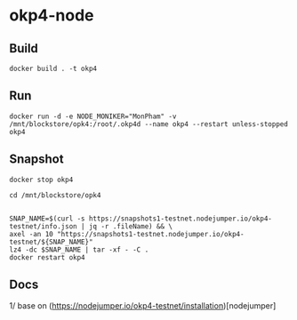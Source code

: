 # okp4-node
## Build
    docker build . -t okp4
## Run
    docker run -d -e NODE_MONIKER="MonPham" -v /mnt/blockstore/opk4:/root/.okp4d --name okp4 --restart unless-stopped okp4

## Snapshot
    docker stop okp4

    cd /mnt/blockstore/opk4

    
    SNAP_NAME=$(curl -s https://snapshots1-testnet.nodejumper.io/okp4-testnet/info.json | jq -r .fileName) && \
    axel -an 10 "https://snapshots1-testnet.nodejumper.io/okp4-testnet/${SNAP_NAME}" 
    lz4 -dc $SNAP_NAME | tar -xf - -C .
    docker restart okp4
## Docs

1/ base on (https://nodejumper.io/okp4-testnet/installation)[nodejumper]
        
        
